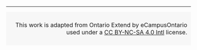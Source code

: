 ---
<div style="text-align: right; vertical-align: middle; font-size: medium; background-color: #f7f7f7; padding: 10px 10px;">

  This work is adapted from Ontario Extend by eCampusOntario used under a [CC BY-NC-SA 4.0 Intl](http://creativecommons.org/licenses/by-nc/4.0/) license.
</div>
